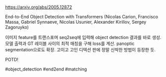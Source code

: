 https://arxiv.org/abs/2005.12872

End-to-End Object Detection with Transformers (Nicolas Carion, Francisco Massa, Gabriel Synnaeve, Nicolas Usunier, Alexander Kirillov, Sergey Zagoruyko)

이미지 feature를 트랜스포머 seq2seq에 입력해 object detection 결과를 바로 생성. 모델 출력과 GT 레이블 사이의 최적 매칭을 구해 loss를 계산. panoptic segmentation으로도 확장. 고이고 고인 디텍션 판에 정말 신박한 방법이 등장한 듯.

POTD!

#object_detection #end2end #matching